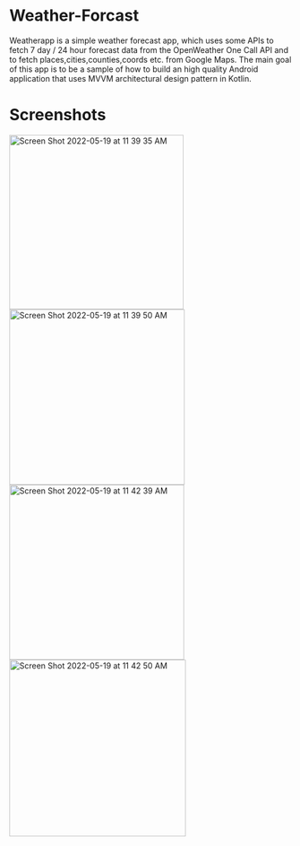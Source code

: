 # Weather-Forcast

Weatherapp is a simple weather forecast app, which uses some APIs to fetch 7 day / 24 hour forecast data from the OpenWeather One Call API and to fetch places,cities,counties,coords etc. from Google Maps. The main goal of this app is to be a sample of how to build an high quality Android application that uses MVVM architectural design pattern in Kotlin.

# Screenshots

<img width="311" alt="Screen Shot 2022-05-19 at 11 39 35 AM" src="https://user-images.githubusercontent.com/66483556/169264615-df08b81f-7ab8-4a69-92e1-2de8d45feb95.png">
<img width="313" alt="Screen Shot 2022-05-19 at 11 39 50 AM" src="https://user-images.githubusercontent.com/66483556/169264392-1394007f-8127-4185-b1ae-c5f3b8a8d82e.png">
<img width="312" alt="Screen Shot 2022-05-19 at 11 42 39 AM" src="https://user-images.githubusercontent.com/66483556/169264415-27458758-94ea-4991-8e99-5e3e59ee0799.png">
<img width="315" alt="Screen Shot 2022-05-19 at 11 42 50 AM" src="https://user-images.githubusercontent.com/66483556/169264431-349184f1-99a9-484a-8f6c-990b8d22fe50.png">
